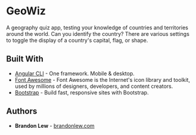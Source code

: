 # GeoWiz

A geography quiz app, testing your knowledge of countries and territories around the world. Can you identify the country? There are various settings to toggle the display of a country's capital, flag, or shape.

## Built With

- [Angular CLI](https://github.com/angular/angular-cli) - One framework. Mobile & desktop.
- [Font Awesome](https://fontawesome.com) - Font Awesome is the Internet's icon library and toolkit, used by millions of designers, developers, and content creators.
- [Bootstrap](https://getbootstrap.com) - Build fast, responsive sites with Bootstrap.

## Authors

- **Brandon Lew** - [brandonlew.com](http://www.brandonlew.com)
